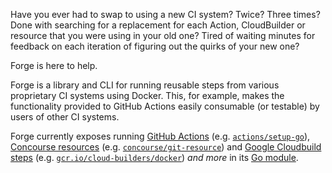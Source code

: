 Have you ever had to swap to using a new CI system? Twice? Three times? Done with searching for a replacement for each Action, CloudBuilder or resource that you were using in your old one? Tired of waiting minutes for feedback on each iteration of figuring out the quirks of your new one?

Forge is here to help.

Forge is a library and CLI for running reusable steps from various proprietary CI systems using Docker. This, for example, makes the functionality provided to GitHub Actions easily consumable (or testable) by users of other CI systems.

Forge currently exposes running [GitHub Actions](github-actions.md) (e.g. [`actions/setup-go`](https://github.com/actions/setup-go)), [Concourse resources](concourse.md) (e.g. [`concourse/git-resource`](https://github.com/concourse/git-resource)) and [Google Cloudbuild steps](https://cloud.google.com/build/docs/configuring-builds/create-basic-configuration) (e.g. [`gcr.io/cloud-builders/docker`](https://cloud.google.com/build/docs/building/build-containers)) _and more_ in its [Go module](library.md).
